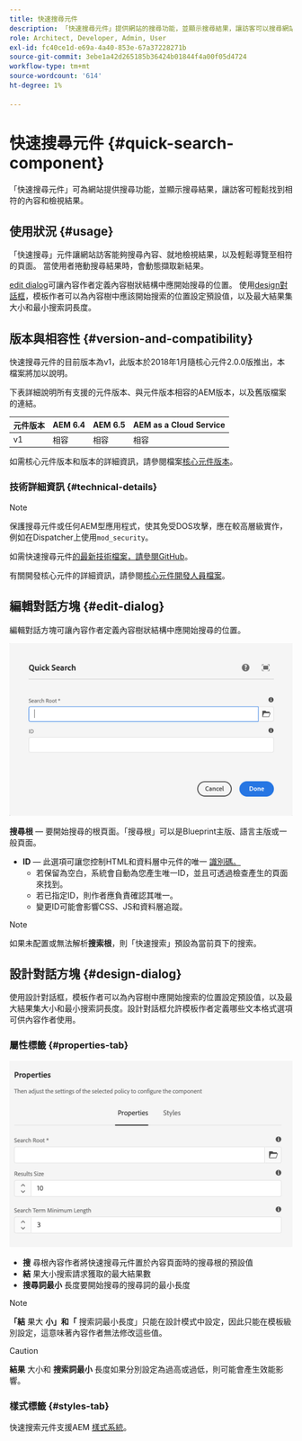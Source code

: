 ```yaml
---
title: 快速搜尋元件
description: 「快速搜尋元件」提供網站的搜尋功能，並顯示搜尋結果，讓訪客可以搜尋網站並篩選結果。
role: Architect, Developer, Admin, User
exl-id: fc40ce1d-e69a-4a40-853e-67a37228271b
source-git-commit: 3ebe1a42d265185b36424b01844f4a00f05d4724
workflow-type: tm+mt
source-wordcount: '614'
ht-degree: 1%

---
```


# 快速搜尋元件 {#quick-search-component}

「快速搜尋元件」可為網站提供搜尋功能，並顯示搜尋結果，讓訪客可輕鬆找到相符的內容和檢視結果。

## 使用狀況 {#usage}

「快速搜尋」元件讓網站訪客能夠搜尋內容、就地檢視結果，以及輕鬆導覽至相符的頁面。 當使用者捲動搜尋結果時，會動態擷取新結果。

[edit dialog](#edit-dialog)可讓內容作者定義內容樹狀結構中應開始搜尋的位置。 使用[design對話框](#design-dialog)，模板作者可以為內容樹中應該開始搜索的位置設定預設值，以及最大結果集大小和最小搜索詞長度。

## 版本與相容性 {#version-and-compatibility}

快速搜尋元件的目前版本為v1，此版本於2018年1月隨核心元件2.0.0版推出，本檔案將加以說明。

下表詳細說明所有支援的元件版本、與元件版本相容的AEM版本，以及舊版檔案的連結。

| 元件版本 | AEM 6.4 | AEM 6.5 | AEM as a Cloud Service  |
|--- |--- |--- |---|
| v1 | 相容 | 相容 | 相容 |

如需核心元件版本和版本的詳細資訊，請參閱檔案[核心元件版本](/help/versions.md)。

### 技術詳細資訊 {#technical-details}

>[!NOTE]
>
>保護搜尋元件或任何AEM型應用程式，使其免受DOS攻擊，應在較高層級實作，例如在Dispatcher上使用`mod_security`。

如需快速搜尋元件[的最新技術檔案，請參閱GitHub](https://adobe.com/go/aem_cmp_tech_search_v1)。

有關開發核心元件的詳細資訊，請參閱[核心元件開發人員檔案](/help/developing/overview.md)。

## 編輯對話方塊 {#edit-dialog}

編輯對話方塊可讓內容作者定義內容樹狀結構中應開始搜尋的位置。

![快速搜索元件的編輯對話框](/help/assets/quick-search-edit.png)

**搜尋根**  — 要開始搜尋的根頁面。「搜尋根」可以是Blueprint主版、語言主版或一般頁面。
* **ID**  — 此選項可讓您控制HTML和資料層中元件的唯一 [識別碼。](/help/developing/data-layer/overview.md)
   * 若保留為空白，系統會自動為您產生唯一ID，並且可透過檢查產生的頁面來找到。
   * 若已指定ID，則作者應負責確認其唯一。
   * 變更ID可能會影響CSS、JS和資料層追蹤。

>[!NOTE]
>
>如果未配置或無法解析&#x200B;**搜索根**，則「快速搜索」預設為當前頁下的搜索。

## 設計對話方塊 {#design-dialog}

使用設計對話框，模板作者可以為內容樹中應開始搜索的位置設定預設值，以及最大結果集大小和最小搜索詞長度。設計對話框允許模板作者定義哪些文本格式選項可供內容作者使用。

### 屬性標籤 {#properties-tab}

![快速搜索元件的設計對話框](/help/assets/quick-search-design.png)

* **搜**
尋根內容作者將快速搜尋元件置於內容頁面時的搜尋根的預設值
* **結**
果大小搜索請求獲取的最大結果數
* **搜尋詞最小**
長度要開始搜尋的搜尋詞的最小長度

>[!NOTE]
>
>**「結** 果大 **小」和「** 搜索詞最小長度」只能在設計模式中設定，因此只能在模板級別設定，這意味著內容作者無法修改這些值。

>[!CAUTION]
>
>**結果** 大小和 **搜索詞最小** 長度如果分別設定為過高或過低，則可能會產生效能影響。

### 樣式標籤 {#styles-tab}

快速搜索元件支援AEM [樣式系統](/help/get-started/authoring.md#component-styling)。
